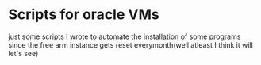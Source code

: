 # Scripts for oracle VMs
just some scripts I wrote to automate the installation of some programs since the free arm instance gets reset everymonth(well atleast I think it will let's see)
